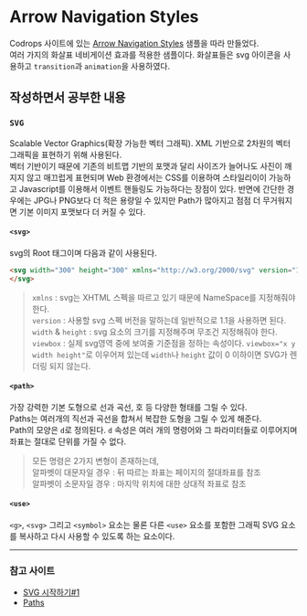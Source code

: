 # Arrow Navigation Styles  

Codrops 사이트에 있는 [Arrow Navigation Styles](https://tympanus.net/codrops/2014/05/28/arrow-navigation-styles/) 샘플을 따라 만들었다.  
여러 가지의 화살표 네비게이션 효과를 적용한 샘플이다. 화살표들은 svg 아이콘을 사용하고 `transition`과 `animation`을 사용하였다.  

## 작성하면서 공부한 내용  

### `SVG`  

Scalable Vector Graphics(확장 가능한 벡터 그래픽). XML 기반으로 2차원의 벡터 그래픽을 표현하기 위해 사용된다.  
벡터 기반이기 때문에 기존의 비트맵 기반의 포맷과 달리 사이즈가 늘어나도 사진이 깨지지 않고 매끄럽게 표현되며 Web 환경에서는 CSS를 이용하여 스타일리이이 가능하고 Javascript를 이용해서 이벤트 핸들링도 가능하다는 장점이 있다. 반면에 간단한 경우에는 JPG나 PNG보다 더 적은 용량일 수 있지만 Path가 많아지고 점점 더 무거워지면 기본 이미지 포맷보다 더 커질 수 있다.  

#### `<svg>`  

svg의 Root 태그이며 다음과 같이 사용된다.  

```html  
<svg width="300" height="300" xmlns="http://w3.org/2000/svg" version="1.1" viewbox="0 0 300 300">
</svg>
```

> `xmlns` : svg는 XHTML 스펙을 따르고 있기 때문에 NameSpace를 지정해줘야 한다.  
> `version` : 사용할 svg 스펙 버전을 말하는데 일반적으로 1.1을 사용하면 된다.  
> `width` & `height` : svg 요소의 크기를 지정해주며 무조건 지정해줘야 한다.  
> `viewbox` : 실제 svg영역 중에 보여줄 기준점을 정하는 속성이다. `viewbox="x y width height"`로 이우어져 있는데 `width`나 `height` 값이 0 이하이면 SVG가 렌더링 되지 않는다.  

#### `<path>`  

가장 강력한 기본 도형으로 선과 곡선, 호 등 다양한 형태를 그릴 수 있다.  
Paths는 여러개의 직선과 곡선을 합쳐서 복잡한 도형을 그릴 수 있게 해준다.  
Path의 모양은 `d`로 정의된다. `d` 속성은 여러 개의 명령어와 그 파라미터들로 이루어지며 좌표는 절대로 단위를 가질 수 없다.  

> 모든 명령은 2가지 변형이 존재하는데,  
> 알파벳이 대문자일 경우 : 뒤 따르는 좌표는 페이지의 절대좌표를 참조  
> 알파벳이 소문자일 경우 : 마지막 위치에 대한 상대적 좌표로 참조  

#### `<use>`  

`<g>`, `<svg>` 그리고 `<symbol>` 요소는 물론 다른 `<use>` 요소를 포함한 그래픽 SVG 요소를 복사하고 다시 사용할 수 있도록 하는 요소이다.  

---  

### 참고 사이트  

* [SVG 시작하기#1](https://brunch.co.kr/@kkak10/3)  
* [Paths](https://developer.mozilla.org/ko/docs/Web/SVG/Tutorial/Paths)  
